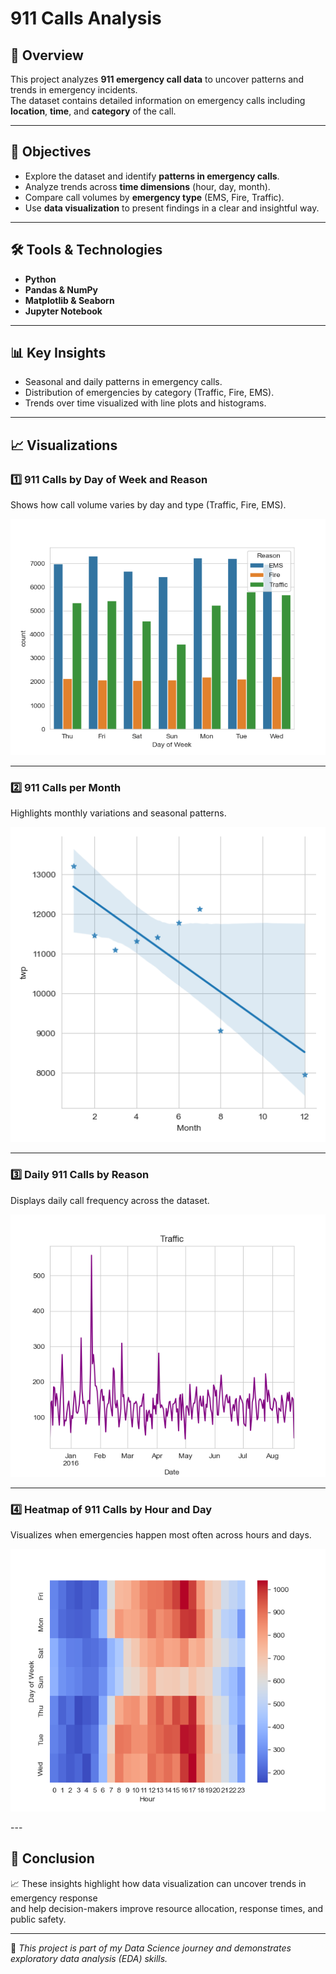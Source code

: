 # 911 Calls Analysis

## 📌 Overview  
This project analyzes **911 emergency call data** to uncover patterns and trends in emergency incidents.  
The dataset contains detailed information on emergency calls including **location**, **time**, and **category** of the call.

---

## 🎯 Objectives  
- Explore the dataset and identify **patterns in emergency calls**.  
- Analyze trends across **time dimensions** (hour, day, month).  
- Compare call volumes by **emergency type** (EMS, Fire, Traffic).  
- Use **data visualization** to present findings in a clear and insightful way.

---

## 🛠 Tools & Technologies  
- **Python**  
- **Pandas & NumPy**  
- **Matplotlib & Seaborn**  
- **Jupyter Notebook**

---

## 📊 Key Insights  
- Seasonal and daily patterns in emergency calls.  
- Distribution of emergencies by category (Traffic, Fire, EMS).  
- Trends over time visualized with line plots and histograms.

---

## 📈 Visualizations  

### 1️⃣ 911 Calls by Day of Week and Reason  
Shows how call volume varies by day and type (Traffic, Fire, EMS).  
<p align="center">
  <img src="./images/calls_by_day_reason.png" width="600">
</p>

---

### 2️⃣ 911 Calls per Month  
Highlights monthly variations and seasonal patterns.  
<p align="center">
  <img src="./images/calls_per_month.png" width="600">
</p>

---

### 3️⃣ Daily 911 Calls by Reason  
Displays daily call frequency across the dataset.  
<p align="center">
  <img src="./images/daily_calls.png" width="600">
</p>

---

### 4️⃣ Heatmap of 911 Calls by Hour and Day  
Visualizes when emergencies happen most often across hours and days.  
<p align="center">
  <img src="./images/heatmap_day_hour.png" width="600">
</p>
---

## 🧩 Conclusion
📈 These insights highlight how data visualization can uncover trends in emergency response  
and help decision-makers improve resource allocation, response times, and public safety.

---

🚀 *This project is part of my Data Science journey and demonstrates exploratory data analysis (EDA) skills.*
